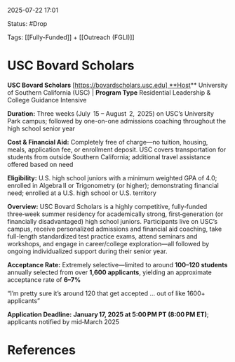 2025-07-22 17:01

Status: #Drop

Tags: [[Fully-Funded]] + [[Outreach (FGLI)]] 


# USC Bovard Scholars

**USC Bovard Scholars** [https://bovardscholars.usc.edu] **Host** University of Southern California (USC) | **Program Type** Residential Leadership & College Guidance Intensive

**Duration:** Three weeks (July  15 – August  2,  2025) on USC’s University Park campus; followed by one-on-one admissions coaching throughout the high school senior year

**Cost & Financial Aid:** Completely free of charge—no tuition, housing, meals, application fee, or enrollment deposit. USC covers transportation for students from outside Southern California; additional travel assistance offered based on need

**Eligibility:** U.S. high school juniors with a minimum weighted GPA of 4.0; enrolled in Algebra II or Trigonometry (or higher); demonstrating financial need; enrolled at a U.S. high school or U.S. territory

**Overview:** USC Bovard Scholars is a highly competitive, fully‑funded three‑week summer residency for academically strong, first‑generation (or financially disadvantaged) high school juniors. Participants live on USC’s campus, receive personalized admissions and financial aid coaching, take full-length standardized test practice exams, attend seminars and workshops, and engage in career/college exploration—all followed by ongoing individualized support during their senior year.

**Acceptance Rate:** Extremely selective—limited to around **100–120 students** annually selected from over **1,600 applicants**, yielding an approximate acceptance rate of **6–7%**

“I’m pretty sure it’s around 120 that get accepted … out of like 1600+ applicants”

**Application Deadline:** **January 17, 2025 at 5:00 PM PT (8:00 PM ET)**; applicants notified by mid‑March 2025



# References